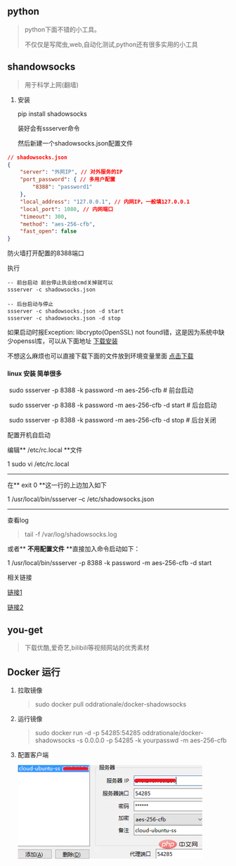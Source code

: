 

## python

> python下面不错的小工具。
>
> 不仅仅是写爬虫,web,自动化测试,python还有很多实用的小工具



## shandowsocks

> 用于科学上网(翻墙)

1. 安装

   pip install shadowsocks

   装好会有ssserver命令 

   然后新建一个shadowsocks.json配置文件
``` json
// shadowsocks.json
{
    "server": "外网IP", // 对外服务的IP
    "port_password": { // 多用户配置
        "8388": "password1"
    },
    "local_address": "127.0.0.1", // 内网IP，一般填127.0.0.1
    "local_port": 1080, // 内网端口
    "timeout": 300,
    "method": "aes-256-cfb",
    "fast_open": false
}
```

防火墙打开配置的8388端口

执行

```she
-- 前台启动 前台停止执业给cmd关掉就可以
ssserver -c shadowsocks.json

-- 后台启动与停止
ssserver -c shadowsocks.json -d start
ssserver -c shadowsocks.json -d stop 
```

如果启动时报Exception: libcrypto(OpenSSL) not found错，这是因为系统中缺少openssl库，可以从下面地址 [下载安装](https://slproweb.com/products/Win32OpenSSL.html)  

不想这么麻烦也可以直接下载下面的文件放到环境变量里面 [点击下载](https://download.csdn.net/download/github_33764133/10631174) 



#### linux 安装 简单很多

​	sudo ssserver -p 8388 -k password -m aes-256-cfb 			# 前台启动	

​	sudo ssserver -p 8388 -k password -m aes-256-cfb -d start		# 后台启动

​	sudo ssserver -p 8388 -k password -m aes-256-cfb -d stop		# 后台关闭

配置开机自启动

编辑** /etc/rc.local **文件

1 sudo vi /etc/rc.local

****

在** exit 0 **这一行的上边加入如下

1 /usr/local/bin/ssserver –c /etc/shadowsocks.json

****

查看log 

> tail -f /var/log/shadowsocks.log



或者** **不用配置文件** **直接加入命令启动如下：

1 /usr/local/bin/ssserver -p 8388 -k password -m aes-256-cfb -d start

相关链接

[链接1](https://blog.csdn.net/u011054333/article/details/52496303)

[链接2](https://blog.csdn.net/bbwangj/article/details/78593281)


## you-get

> 下载优酷,爱奇艺,bilibili等视频网站的优秀素材







## Docker 运行

1. 拉取镜像

   > sudo docker pull oddrationale/docker-shadowsocks

2. 运行镜像

   > sudo docker run -d -p 54285:54285 oddrationale/docker-shadowsocks -s 0.0.0.0 -p 54285 -k yourpasswd -m aes-256-cfb

3. 配置客户端

   ![6c5a33a2e6773d3db7bb902d79a7cec.png](assets/1586842753262375.png)










